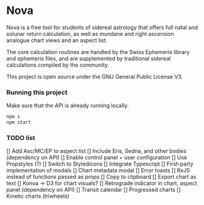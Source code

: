 # Nova
Nova is a free tool for students of sidereal astrology that offers full natal and solunar return calculation, as well as mundane and right ascension analogue chart views and an aspect list. 

The core calculation routines are handled by the Swiss Ephemeris library and ephemeris files, and are supplemented by traditional sidereal calculations compiled by the community.

This project is open source under the GNU General Public License V3.

### Running this project
Make sure that the API is already running locally.
```js
npm i
npm start
```

### TODO list
[] Add Asc/MC/EP to aspect list
[] Include Eris, Sedna, and other bodies (dependency on API)
[] Enable control panel + user configuration
[] Use Propstyles (?)
[] Switch to Styledicons
[] Integrate Typescript
[] First-party implementation of modals
[] Chart metadata modal
[] Error toasts
[] RxJS instead of functions passed as props
[] Copy to clipboard
[] Export chart as text
[] Konva -> D3 for chart visuals?
[] Retrograde indicator in chart, aspect panel (dependency on API)
[] Transit calendar
[] Progressed charts
[] Kinetic charts (triwheels)
